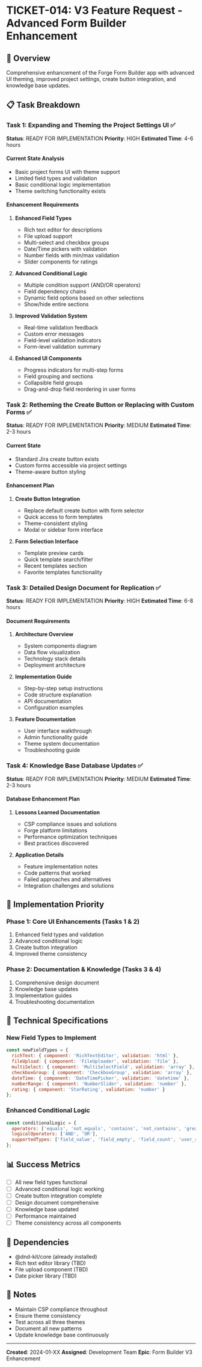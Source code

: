 # TICKET-014: V3 Feature Request - Advanced Form Builder Enhancement

## 🎯 Overview
Comprehensive enhancement of the Forge Form Builder app with advanced UI theming, improved project settings, create button integration, and knowledge base updates.

## 📋 Task Breakdown

### Task 1: Expanding and Theming the Project Settings UI ✅
**Status**: READY FOR IMPLEMENTATION
**Priority**: HIGH
**Estimated Time**: 4-6 hours

#### Current State Analysis
- Basic project forms UI with theme support
- Limited field types and validation
- Basic conditional logic implementation
- Theme switching functionality exists

#### Enhancement Requirements
1. **Enhanced Field Types**
   - Rich text editor for descriptions
   - File upload support
   - Multi-select and checkbox groups
   - Date/Time pickers with validation
   - Number fields with min/max validation
   - Slider components for ratings

2. **Advanced Conditional Logic**
   - Multiple condition support (AND/OR operators)
   - Field dependency chains
   - Dynamic field options based on other selections
   - Show/hide entire sections

3. **Improved Validation System**
   - Real-time validation feedback
   - Custom error messages
   - Field-level validation indicators
   - Form-level validation summary

4. **Enhanced UI Components**
   - Progress indicators for multi-step forms
   - Field grouping and sections
   - Collapsible field groups
   - Drag-and-drop field reordering in user forms

### Task 2: Retheming the Create Button or Replacing with Custom Forms ✅
**Status**: READY FOR IMPLEMENTATION
**Priority**: MEDIUM
**Estimated Time**: 2-3 hours

#### Current State
- Standard Jira create button exists
- Custom forms accessible via project settings
- Theme-aware button styling

#### Enhancement Plan
1. **Create Button Integration**
   - Replace default create button with form selector
   - Quick access to form templates
   - Theme-consistent styling
   - Modal or sidebar form interface

2. **Form Selection Interface**
   - Template preview cards
   - Quick template search/filter
   - Recent templates section
   - Favorite templates functionality

### Task 3: Detailed Design Document for Replication ✅
**Status**: READY FOR IMPLEMENTATION
**Priority**: HIGH
**Estimated Time**: 6-8 hours

#### Document Requirements
1. **Architecture Overview**
   - System components diagram
   - Data flow visualization
   - Technology stack details
   - Deployment architecture

2. **Implementation Guide**
   - Step-by-step setup instructions
   - Code structure explanation
   - API documentation
   - Configuration examples

3. **Feature Documentation**
   - User interface walkthrough
   - Admin functionality guide
   - Theme system documentation
   - Troubleshooting guide

### Task 4: Knowledge Base Database Updates ✅
**Status**: READY FOR IMPLEMENTATION
**Priority**: MEDIUM
**Estimated Time**: 2-3 hours

#### Database Enhancement Plan
1. **Lessons Learned Documentation**
   - CSP compliance issues and solutions
   - Forge platform limitations
   - Performance optimization techniques
   - Best practices discovered

2. **Application Details**
   - Feature implementation notes
   - Code patterns that worked
   - Failed approaches and alternatives
   - Integration challenges and solutions

## 🚀 Implementation Priority

### Phase 1: Core UI Enhancements (Tasks 1 & 2)
1. Enhanced field types and validation
2. Advanced conditional logic
3. Create button integration
4. Improved theme consistency

### Phase 2: Documentation & Knowledge (Tasks 3 & 4)
1. Comprehensive design document
2. Knowledge base updates
3. Implementation guides
4. Troubleshooting documentation

## 🎨 Technical Specifications

### New Field Types to Implement
```javascript
const newFieldTypes = {
  richText: { component: 'RichTextEditor', validation: 'html' },
  fileUpload: { component: 'FileUploader', validation: 'file' },
  multiSelect: { component: 'MultiSelectField', validation: 'array' },
  checkboxGroup: { component: 'CheckboxGroup', validation: 'array' },
  dateTime: { component: 'DateTimePicker', validation: 'datetime' },
  numberRange: { component: 'NumberSlider', validation: 'number' },
  rating: { component: 'StarRating', validation: 'number' }
};
```

### Enhanced Conditional Logic
```javascript
const conditionalLogic = {
  operators: ['equals', 'not_equals', 'contains', 'not_contains', 'greater_than', 'less_than', 'in_array', 'not_in_array'],
  logicalOperators: ['AND', 'OR'],
  supportedTypes: ['field_value', 'field_empty', 'field_count', 'user_role']
};
```

## 📊 Success Metrics
- [ ] All new field types functional
- [ ] Advanced conditional logic working
- [ ] Create button integration complete
- [ ] Design document comprehensive
- [ ] Knowledge base updated
- [ ] Performance maintained
- [ ] Theme consistency across all components

## 🔧 Dependencies
- @dnd-kit/core (already installed)
- Rich text editor library (TBD)
- File upload component (TBD)
- Date picker library (TBD)

## 📝 Notes
- Maintain CSP compliance throughout
- Ensure theme consistency
- Test across all three themes
- Document all new patterns
- Update knowledge base continuously

---
**Created**: 2024-01-XX
**Assigned**: Development Team
**Epic**: Form Builder V3 Enhancement